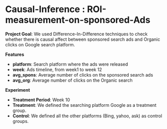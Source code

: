 # Causal-Inference : ROI-measurement-on-sponsored-Ads

**Project Goal**: We used Difference-In-Difference techniques to check whether there is causal affect between sponsored search ads and Organic clicks on Google search platform. 

**Features**
* **platform**: Search platform where the ads were released
* **week**: Ads timeline, from week1 to week 12
* **avg_spons**: Average number of clicks on the sponsored search ads
* **avg_org**: Average number of clicks on the Organic search

**Experiment**
* **Treatment Period**: Week 10
* **Treatment**: We defined the searching platform Google as a treatment group. 
* **Control**: We defined all the other platforms (Bing, yahoo, ask) as control groups.

